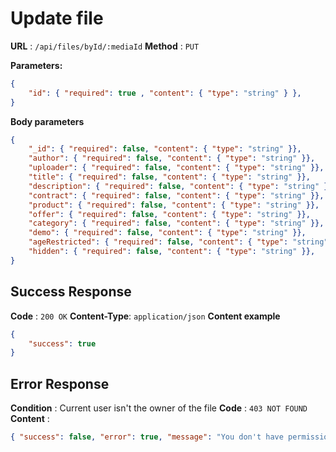 # Update file

**URL** : `/api/files/byId/:mediaId`
**Method** : `PUT`

**Parameters:**
```json
{
    "id": { "required": true , "content": { "type": "string" } },
}
```

**Body parameters**
```json
{
    "_id": { "required": false, "content": { "type": "string" }},
    "author": { "required": false, "content": { "type": "string" }},
    "uploader": { "required": false, "content": { "type": "string" }},
    "title": { "required": false, "content": { "type": "string" }},
    "description": { "required": false, "content": { "type": "string" }},
    "contract": { "required": false, "content": { "type": "string" }},
    "product": { "required": false, "content": { "type": "string" }},
    "offer": { "required": false, "content": { "type": "string" }},
    "category": { "required": false, "content": { "type": "string" }},
    "demo": { "required": false, "content": { "type": "string" }},
    "ageRestricted": { "required": false, "content": { "type": "string" }},
    "hidden": { "required": false, "content": { "type": "string" }},
}
```

## Success Response
**Code** : `200 OK`
**Content-Type**: `application/json`
**Content example**
```json
{
    "success": true
}
```


## Error Response
**Condition** : Current user isn't the owner of the file
**Code** : `403 NOT FOUND`
**Content** : 
```json
{ "success": false, "error": true, "message": "You don't have permission to manage this data." }
```